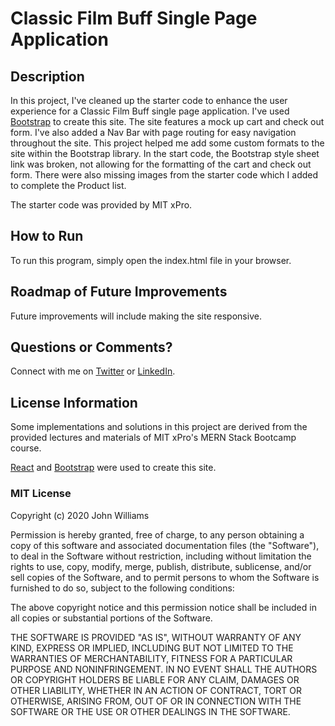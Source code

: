 # Classic Film Buff Single Page Application

## Description

In this project, I've cleaned up the starter code to enhance the user experience for a Classic Film Buff single page application. I've used [Bootstrap](https://getbootstrap.com/) to create this site. The site features a mock up cart and check out form. I've also added a Nav Bar with page routing for easy navigation throughout the site. This project helped me add some custom formats to the site within the Bootstrap library. In the start code, the Bootstrap style sheet link was broken, not allowing for the formatting of the cart and check out form. There were also missing images from the starter code which I added to complete the Product list.

The starter code was provided by MIT xPro.

## How to Run

To run this program, simply open the index.html file in your browser.

## Roadmap of Future Improvements

Future improvements will include making the site responsive.

## Questions or Comments?

Connect with me on [Twitter](https://twitter.com/kristinedugan) or [LinkedIn](https://linkedin.com/in/kristinedugan).

## License Information

Some implementations and solutions in this project are derived from the provided lectures and materials of MIT xPro's MERN Stack Bootcamp course.

[React](https://github.com/facebook/create-react-app) and [Bootstrap](https://getbootstrap.com/) were used to create this site.

### MIT License

Copyright (c) 2020 John Williams

Permission is hereby granted, free of charge, to any person obtaining a copy of this software and associated documentation files (the "Software"), to deal in the Software without restriction, including without limitation the rights to use, copy, modify, merge, publish, distribute, sublicense, and/or sell copies of the Software, and to permit persons to whom the Software is furnished to do so, subject to the following conditions:

The above copyright notice and this permission notice shall be included in all copies or substantial portions of the Software.

THE SOFTWARE IS PROVIDED "AS IS", WITHOUT WARRANTY OF ANY KIND, EXPRESS OR IMPLIED, INCLUDING BUT NOT LIMITED TO THE WARRANTIES OF MERCHANTABILITY, FITNESS FOR A PARTICULAR PURPOSE AND NONINFRINGEMENT. IN NO EVENT SHALL THE AUTHORS OR COPYRIGHT HOLDERS BE LIABLE FOR ANY CLAIM, DAMAGES OR OTHER LIABILITY, WHETHER IN AN ACTION OF CONTRACT, TORT OR OTHERWISE, ARISING FROM, OUT OF OR IN CONNECTION WITH THE SOFTWARE OR THE USE OR OTHER DEALINGS IN THE SOFTWARE.

